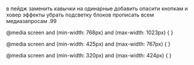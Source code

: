 в пейдж заменить кавычки на одинарные
добавить опасити кнопкам и ховер эффекты
убрать подсветку блоков
прописать всем медиазапросам .99


@media screen and (min-width: 768px) and (max-width: 1023px) {
}

@media screen and (min-width: 425px) and (max-width: 767px) {
}

@media screen and (min-width: 320px) and (max-width: 424px) {
}

